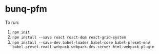 # bunq-pfm

To run:

1. `npm init`
2. `npm install --save react react-dom react-grid-system`
3. `npm install --save-dev babel-loader babel-core babel-preset-env babel-preset-react webpack webpack-dev-server html-webpack-plugin`

